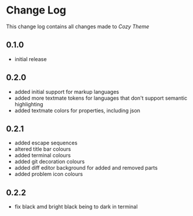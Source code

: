 # Change Log

This change log contains all changes made to *Cozy Theme*

## 0.1.0

- initial release

## 0.2.0

- added initial support for markup languages
- added more textmate tokens for languages that don't support semantic highlighting
- added textmate colors for properties, including json

## 0.2.1

- added escape sequences
- altered title bar colours
- added terminal colours
- added git decoration colours
- added diff editor background for added and removed parts
- added problem icon colours

## 0.2.2

- fix black amd bright black being to dark in terminal
